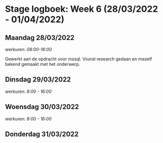 # Stage logboek: Week 6 (28/03/2022 - 01/04/2022)

## Maandag 28/03/2022

werkuren: _08:00-16:00_

Gewerkt aan de opdracht voor mssql. Vooral research gedaan en mezelf bekend gemaakt met het onderwerp.

## Dinsdag 29/03/2022

werkuren: _8:00 - 16:00_

## Woensdag 30/03/2022

werkuren: _8:00 - 16:00_

## Donderdag 31/03/2022
